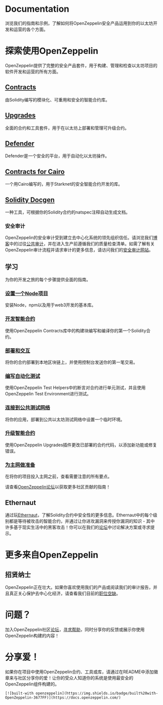# Documentation
浏览我们的指南和示例，了解如何将OpenZeppelin安全产品运用到你的以太坊开发和运营的各个方面。

# 探索使用OpenZeppelin
OpenZeppelin提供了完整的安全产品套件，用于构建、管理和检查以太坊项目的软件开发和运营的所有方面。

## [Contracts](../Contracts/Contracts.5.x/Overview.md)
由Solidity编写的模块化、可重用和安全的智能合约库。

## [Upgrades](./Upgrades.md)
全面的合约和工具套件，用于在以太坊上部署和管理可升级合约。

## [Defender](../Defender/Defender.V2/Overview/Overview.md)
Defender是一个安全的平台，用于自动化以太坊操作。

## [Contracts for Cairo](../Contracts-for-Cairo/Contracts-for-Cairo.7.0/Overview.md)
一个用Cairo编写的，用于Starknet的安全智能合约开发的库。

## [Solidity Docgen](https://github.com/OpenZeppelin/solidity-docgen)
一种工具，可根据你的Solidity合约的natspec注释自动生成文档。

### 安全审计
OpenZeppelin的安全审计受到建立去中心化系统的领先组织信任。请浏览我们[博客](https://blog.openzeppelin.com/security-audits/)中的过往[公共审计](https://blog.openzeppelin.com/follow-this-quality-checklist-before-an-audit-8cc6a0e44845/)，并在进入生产前遵循我们的质量检查清单。如需了解有关OpenZeppelin审计流程并请求审计的更多信息，请访问我们的[安全审计网站](https://openzeppelin.com/security-audits/)。

## 学习
为你的开发之旅的每个步骤提供全面的指南。

### [设置一个Node项目](../Learn/Setting-up-a-Node-project/Connecting-to-public-test-networks.md)
安装Node，npm以及用于web3开发的基本库。

### [开发智能合约](../Learn/Developing-smart-contracts/Developing-smart-contracts-hardh.md)
使用OpenZeppelin Contracts库中的构建块编写和编译你的第一个Solidity合约。

### [部署和交互](../Learn/Deploying-and-interacting/Deploying-and-interacting-hardat.md)
将你的合约部署到本地区块链上，并使用控制台发送你的第一笔交易。

### [编写自动化测试](../Learn/Writing-automated-tests/Writing-automated-tests-hardhat.md)
使用OpenZeppelin Test Helpers中的断言对合约进行单元测试，并且使用OpenZeppelin Test Environment进行测试。

### [连接到公共测试网络](../Learn/Connecting-to-public-test-networks/Connecting-to-public-test-networks-hardhat.md)
将你的应用，部署到公共以太坊测试网络中设置一个临时环境。

### [升级智能合约](../Learn/Upgrading-smart-contracts/Upgrading-smart-contracts-hardhat.md)
使用OpenZeppelin Upgrades插件更改已部署的合约代码，以添加新功能或修复错误。

### [为主网做准备](../Learn/Preparing-for-mainnet/Preparing-for-mainnet.md)
在将你的项目投入主网之前，查看需要注意的所有要点。

请查看[OpenZeppelin论坛](https://forum.openzeppelin.com/c/general/guides-and-tutorials/23)以获取更多社区贡献的指南！

## Ethernaut
通过玩[Ethernaut](https://ethernaut.openzeppelin.com/)，了解Solidity合约中安全性的更多信息。Ethernaut中的每个级别都是等待被攻击的智能合约，并通过让你进攻漏洞来传授你漏洞的知识 - 其中许多基于现实生活中的黑客攻击！你可以在我们的[论坛](https://forum.openzeppelin.com/c/security/ethernaut/30)中讨论解决方案或寻求提示。

# 更多来自OpenZeppelin

## 招贤纳士
OpenZeppelin正在壮大。如果你喜欢使用我们的产品或阅读我们的审计报告，并且真正关心保护去中心化经济，请查看我们目前的[职位空缺](https://openzeppelin.com/jobs/)。

# 问题？
加入OpenZeppelin社区[论坛](https://forum.openzeppelin.com/)，[寻求帮助](https://forum.openzeppelin.com/c/support/17)，同时分享你的反馈或展示你使用OpenZeppelin构建的内容！

# 分享爱！
如果你在项目中使用OpenZeppelin合约、工具或库，请通过在README中添加徽章来与社区分享你的爱！让你的受众人知道你的系统是使用最安全的OpenZeppelin组件构建的。

```
[![built-with openzeppelin](https://img.shields.io/badge/built%20with-OpenZeppelin-3677FF)](https://docs.openzeppelin.com/)
```
